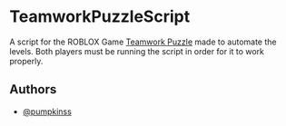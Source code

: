 
# TeamworkPuzzleScript

A script for the ROBLOX Game [Teamwork Puzzle](https://www.roblox.com/games/6075270490/Teamwork-Puzzles) made to automate the levels. Both players must be running the script in order for it to work properly.




## Authors

- [@pumpkinss](https://www.github.com/pumpkinss)

